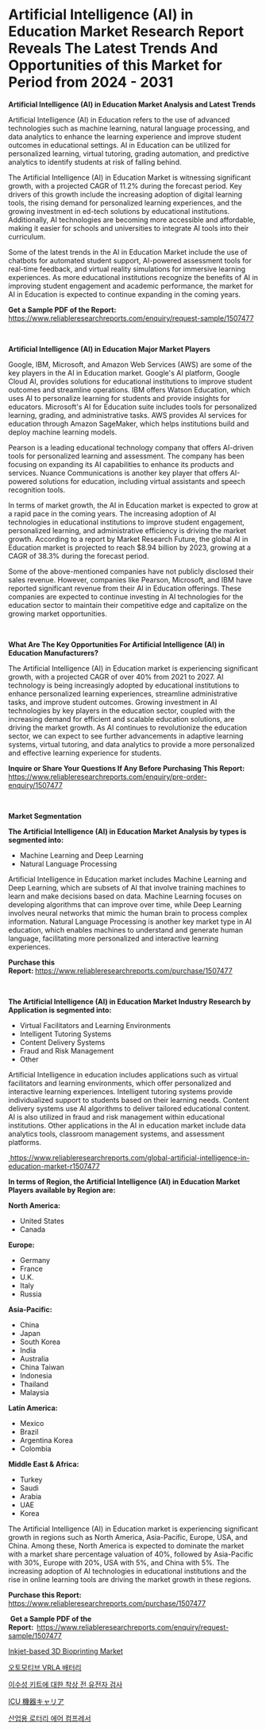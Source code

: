 <p><h1>Artificial Intelligence (AI) in Education Market Research Report Reveals The Latest Trends And Opportunities of this Market for Period from 2024 - 2031</h1></p><p><strong>Artificial Intelligence (AI) in Education Market Analysis and Latest Trends</strong></p>
<p><p>Artificial Intelligence (AI) in Education refers to the use of advanced technologies such as machine learning, natural language processing, and data analytics to enhance the learning experience and improve student outcomes in educational settings. AI in Education can be utilized for personalized learning, virtual tutoring, grading automation, and predictive analytics to identify students at risk of falling behind.</p><p>The Artificial Intelligence (AI) in Education Market is witnessing significant growth, with a projected CAGR of 11.2% during the forecast period. Key drivers of this growth include the increasing adoption of digital learning tools, the rising demand for personalized learning experiences, and the growing investment in ed-tech solutions by educational institutions. Additionally, AI technologies are becoming more accessible and affordable, making it easier for schools and universities to integrate AI tools into their curriculum.</p><p>Some of the latest trends in the AI in Education Market include the use of chatbots for automated student support, AI-powered assessment tools for real-time feedback, and virtual reality simulations for immersive learning experiences. As more educational institutions recognize the benefits of AI in improving student engagement and academic performance, the market for AI in Education is expected to continue expanding in the coming years.</p></p>
<p><strong>Get a Sample PDF of the Report:&nbsp;</strong> <a href="https://www.reliableresearchreports.com/enquiry/request-sample/1507477">https://www.reliableresearchreports.com/enquiry/request-sample/1507477</a></p>
<p>&nbsp;</p>
<p><strong>Artificial Intelligence (AI) in Education Major Market Players</strong></p>
<p><p>Google, IBM, Microsoft, and Amazon Web Services (AWS) are some of the key players in the AI in Education market. Google's AI platform, Google Cloud AI, provides solutions for educational institutions to improve student outcomes and streamline operations. IBM offers Watson Education, which uses AI to personalize learning for students and provide insights for educators. Microsoft's AI for Education suite includes tools for personalized learning, grading, and administrative tasks. AWS provides AI services for education through Amazon SageMaker, which helps institutions build and deploy machine learning models.</p><p>Pearson is a leading educational technology company that offers AI-driven tools for personalized learning and assessment. The company has been focusing on expanding its AI capabilities to enhance its products and services. Nuance Communications is another key player that offers AI-powered solutions for education, including virtual assistants and speech recognition tools.</p><p>In terms of market growth, the AI in Education market is expected to grow at a rapid pace in the coming years. The increasing adoption of AI technologies in educational institutions to improve student engagement, personalized learning, and administrative efficiency is driving the market growth. According to a report by Market Research Future, the global AI in Education market is projected to reach $8.94 billion by 2023, growing at a CAGR of 38.3% during the forecast period.</p><p>Some of the above-mentioned companies have not publicly disclosed their sales revenue. However, companies like Pearson, Microsoft, and IBM have reported significant revenue from their AI in Education offerings. These companies are expected to continue investing in AI technologies for the education sector to maintain their competitive edge and capitalize on the growing market opportunities.</p></p>
<p>&nbsp;</p>
<p><strong>What Are The Key Opportunities For Artificial Intelligence (AI) in Education Manufacturers?</strong></p>
<p><p>The Artificial Intelligence (AI) in Education market is experiencing significant growth, with a projected CAGR of over 40% from 2021 to 2027. AI technology is being increasingly adopted by educational institutions to enhance personalized learning experiences, streamline administrative tasks, and improve student outcomes. Growing investment in AI technologies by key players in the education sector, coupled with the increasing demand for efficient and scalable education solutions, are driving the market growth. As AI continues to revolutionize the education sector, we can expect to see further advancements in adaptive learning systems, virtual tutoring, and data analytics to provide a more personalized and effective learning experience for students.</p></p>
<p><strong>Inquire or Share Your Questions If Any Before Purchasing This Report:</strong> <a href="https://www.reliableresearchreports.com/enquiry/pre-order-enquiry/1507477">https://www.reliableresearchreports.com/enquiry/pre-order-enquiry/1507477</a></p>
<p>&nbsp;</p>
<p><strong>Market Segmentation</strong></p>
<p><strong>The Artificial Intelligence (AI) in Education Market Analysis by types is segmented into:</strong></p>
<p><ul><li>Machine Learning and Deep Learning</li><li>Natural Language Processing</li></ul></p>
<p><p>Artificial Intelligence in Education market includes Machine Learning and Deep Learning, which are subsets of AI that involve training machines to learn and make decisions based on data. Machine Learning focuses on developing algorithms that can improve over time, while Deep Learning involves neural networks that mimic the human brain to process complex information. Natural Language Processing is another key market type in AI education, which enables machines to understand and generate human language, facilitating more personalized and interactive learning experiences.</p></p>
<p><strong>Purchase this Report:&nbsp;</strong><a href="https://www.reliableresearchreports.com/purchase/1507477">https://www.reliableresearchreports.com/purchase/1507477</a></p>
<p>&nbsp;</p>
<p><strong>The Artificial Intelligence (AI) in Education Market Industry Research by Application is segmented into:</strong></p>
<p><ul><li>Virtual Facilitators and Learning Environments</li><li>Intelligent Tutoring Systems</li><li>Content Delivery Systems</li><li>Fraud and Risk Management</li><li>Other</li></ul></p>
<p><p>Artificial Intelligence in education includes applications such as virtual facilitators and learning environments, which offer personalized and interactive learning experiences. Intelligent tutoring systems provide individualized support to students based on their learning needs. Content delivery systems use AI algorithms to deliver tailored educational content. AI is also utilized in fraud and risk management within educational institutions. Other applications in the AI in education market include data analytics tools, classroom management systems, and assessment platforms.</p></p>
<p><a href="https://www.reliableresearchreports.com/global-artificial-intelligence-in-education-market-r1507477">&nbsp;https://www.reliableresearchreports.com/global-artificial-intelligence-in-education-market-r1507477</a></p>
<p><strong>In terms of Region, the Artificial Intelligence (AI) in Education Market Players available by Region are:</strong></p>
<p>
    <p> <strong> North America: </strong>
        <ul>
            <li>United States</li>
            <li>Canada</li>
        </ul>
        </p> 
    <p> <strong> Europe: </strong>
        <ul>
            <li>Germany</li>
            <li>France</li>
            <li>U.K.</li>
            <li>Italy</li>
            <li>Russia</li>
        </ul>
        </p> 
    <p> <strong> Asia-Pacific: </strong>
        <ul>
            <li>China</li>
            <li>Japan</li>
            <li>South Korea</li>
            <li>India</li>
            <li>Australia</li>
            <li>China Taiwan</li>
            <li>Indonesia</li>
            <li>Thailand</li>
            <li>Malaysia</li>
        </ul>
        </p> 
    <p> <strong> Latin America: </strong>
        <ul>
            <li>Mexico</li>
            <li>Brazil</li>
            <li>Argentina Korea</li>
            <li>Colombia</li>
        </ul>
        </p> 
    <p> <strong> Middle East & Africa: </strong>
        <ul>
            <li>Turkey</li>
            <li>Saudi</li>
            <li>Arabia</li>
            <li>UAE</li>
            <li>Korea</li>
        </ul>
    </p>
    </p>
<p><p>The Artificial Intelligence (AI) in Education market is experiencing significant growth in regions such as North America, Asia-Pacific, Europe, USA, and China. Among these, North America is expected to dominate the market with a market share percentage valuation of 40%, followed by Asia-Pacific with 30%, Europe with 20%, USA with 5%, and China with 5%. The increasing adoption of AI technologies in educational institutions and the rise in online learning tools are driving the market growth in these regions.</p></p>
<p><strong>Purchase this Report: </strong><a href="https://www.reliableresearchreports.com/purchase/1507477">https://www.reliableresearchreports.com/purchase/1507477</a></p>
<p>&nbsp;<strong>Get a Sample PDF of the Report:&nbsp;&nbsp;</strong><a href="https://www.reliableresearchreports.com/enquiry/request-sample/1507477">https://www.reliableresearchreports.com/enquiry/request-sample/1507477</a></p>
<p><strong></strong></p>
<p><p><a href="https://github.com/LiamDavis60/Market-Research-Report-List-1/blob/main/inkjet-based-3d-bioprinting-market.md">Inkjet-based 3D Bioprinting Market</a></p><p><a href="https://github.com/Edwards13Jessica/Market-Research-Report-List-1/blob/main/942794885561.md">오토모티브 VRLA 배터리</a></p><p><a href="https://medium.com/@antosuigrtley99783676/%EC%97%BC%EC%83%89%EC%B2%B4-%EC%9D%B4%EC%83%81%EC%9D%84-%EC%9C%84%ED%95%9C-%ED%83%9C%EC%95%84-%EC%9D%B4%EC%8B%9D-%EC%A0%84-%EC%9C%A0%EC%A0%84-%EA%B2%80%EC%82%AC-%ED%82%A4%ED%8A%B8-%EC%8B%9C%EC%9E%A5-%EC%8B%9C%EC%9E%A5-%EC%A0%90%EC%9C%A0%EC%9C%A8-%EC%8B%9C%EC%9E%A5-%EB%8F%99%ED%96%A5-%EA%B7%B8%EB%A6%AC%EA%B3%A0-%EB%AF%B8%EB%9E%98-%EC%84%B1%EC%9E%A5-%ED%83%90%EC%83%89-94ad664b60b3">이수성 키트에 대한 착상 전 유전자 검사</a></p><p><a href="https://github.com/TysonKub/Market-Research-Report-List-1/blob/main/800598593188.md">ICU 機器キャリア</a></p><p><a href="https://medium.com/@ukaszduda1/%EC%82%B0%EC%97%85%EC%9A%A9-%EB%A1%9C%ED%84%B0%EB%A6%AC-%EA%B3%B5%EA%B8%B0-%EC%95%95%EC%B6%95%EA%B8%B0-%EC%8B%9C%EC%9E%A5-%EC%A0%90%EC%9C%A0%EC%9C%A8-%EB%B3%80%ED%99%94-%EB%B0%8F-%EC%8B%9C%EC%9E%A5-%EC%84%B1%EC%9E%A5-%ED%8A%B8%EB%A0%8C%EB%93%9C-2024%EB%85%84-2031%EB%85%84-778babfa7fe4">산업용 로터리 에어 컴프레서</a></p></p>